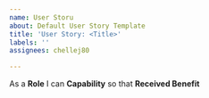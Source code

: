 ```yaml
---
name: User Storu
about: Default User Story Template
title: 'User Story: <Title>'
labels: ''
assignees: chellej80

---
```


As a **Role** I can **Capability** so that **Received Benefit**
